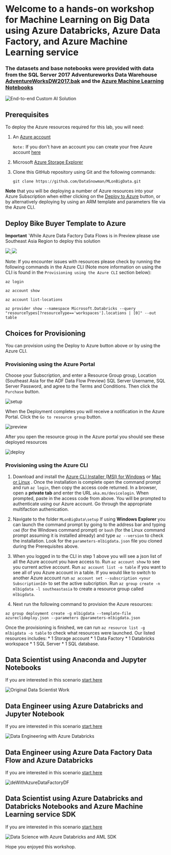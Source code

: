 # Welcome to a hands-on workshop for **Machine Learning on Big Data** using Azure Databricks, Azure Data Factory, and Azure Machine Learning service

### The datasets and base notebooks were provided with data from the SQL Server 2017 Adventureworks Data Warehouse [AdventureWorksDW2017.bak](https://docs.microsoft.com/en-us/sql/samples/adventureworks-install-configure?view=sql-server-2017) and the [Azure Machine Learning Notebooks](https://github.com/Azure/MachineLearningNotebooks)

![End-to-end Custom AI Solution](https://raw.githubusercontent.com/DataSnowman/MLonBigData/master/images/e2e.png)


## Prerequisites

To deploy the Azure resources required for this lab, you will need:

1. An [Azure account](https://portal.azure.com)
   
   `Note:` If you don't have an account you can create your free Azure account [here](https://azure.microsoft.com/en-us/free/)
2. Microsoft [Azure Storage Explorer](https://azure.microsoft.com/en-au/features/storage-explorer/)
3. Clone this GitHub repository using Git and the following commands: 

    `git clone https://github.com/DataSnowman/MLonBigData.git`

**Note** that you will be deploying a number of Azure resources into your Azure Subscription when either clicking on the [Deploy to Azure](https://github.com/DataSnowman/MLonBigData/blob/master/setup/README.md) button, or by alternatively deploying by using an ARM template and parameters file via the Azure CLI.

## Deploy Bike Buyer Template to Azure

**Important** `While Azure Data Factory Data Flows is in Preview please use Southeast Asia Region to deploy this solution

<a href="https://portal.azure.com/#create/Microsoft.Template/uri/https%3A%2F%2Fraw.githubusercontent.com%2FDataSnowman%2FMLonBigData%2Fmaster%2Fsetup%2Fazuredeploy.json" target="_blank">
    <img src="http://azuredeploy.net/deploybutton.png"/>
</a>
<a href="http://armviz.io/#/?load=https%3A%2F%2Fraw.githubusercontent.com%2FDataSnowman%2FMLonBigData%2Fmaster%2Fsetup%2Fazuredeploy.json" target="_blank">
    <img src="http://armviz.io/visualizebutton.png"/>
</a>

Note: If you encounter issues with resources please check by running the following commands in the Azure CLI (Note more information on using the CLI is found in the `Provisioning using the Azure CLI` section below):
  
  `az login`

  `az account show`

  `az account list-locations`
  
  `az provider show --namespace Microsoft.Databricks --query "resourceTypes[?resourceType=='workspaces'].locations | [0]" --out table`

## Choices for Provisioning

You can provision using the Deploy to Azure button above or by using the Azure CLI.

### Provisioning using the Azure Portal

Choose your Subscription, and enter a Resource Group group, Location (Southeast Asia for the ADF Data Flow Preview) SQL Server Username, SQL Server Password, and agree to the Terms and Conditions. Then click the `Purchase` button.

![setup](https://raw.githubusercontent.com/DataSnowman/MLonBigData/master/images/setup.png)

When the Deployment completes you will receive a notification in the Azure Portal.  Click the `Go to resource group` button.

![preview](https://raw.githubusercontent.com/DataSnowman/MLonBigData/master/images/preview.png)

After you open the resource group in the Azure portal you should see these deployed resources

![deploy](https://raw.githubusercontent.com/DataSnowman/MLonBigData/master/images/deploy.png)

### Provisioning using the Azure CLI

1. Download and install the [Azure CLI Installer (MSI) for Windows](https://aka.ms/InstallAzureCliWindows) or [Mac or Linux](https://docs.microsoft.com/en-us/cli/azure/install-azure-cli?view=azure-cli-latest) . Once the installation is complete open the command prompt and run `az login`, then copy the access code returned. In a browser, open a **private tab** and enter the URL `aka.ms/devicelogin`. When prompted, paste in the access code from above. You will be prompted to authenticate using our Azure account.  Go through the appropriate multifaction authenication.

2. Navigate to the folder `MLonBigData\setup` If using **Windows Explorer** you can launch the command prompt by going to the address bar and typing `cmd` (for the Windows command prompt) or `bash` (for the Linux command prompt assuming it is installed already) and type `az --version` to check the installation.  Look for the `parameters-mlbigdata.json` file you cloned during the Prerequisites above.  

3. When you logged in to the CLI in step 1 above you will see a json list of all the Azure account you have access to. Run `az account show` to see you current active account.  Run `az account list -o table` if you want to see all of you Azure account in a table. If you would like to switch to another Azure account run `az account set --subscription <your SubscriptionId>` to set the active subcription.  Run `az group create -n mlbigdata -l southeastasia` to create a resource group called `mlbigdata`.

4. Next run the following command to provision the Azure resources:
```
az group deployment create -g mlbigdata --template-file azureclideploy.json --parameters @parameters-mlbigdata.json
```
Once the provisioning is finished, we can run `az resource list -g mlbigdata -o table` to check what resources were launched. Our listed resources includes: 
    * 1 Storage account
    * 1 Data Factory
    * 1 Databricks workspace
    * 1 SQL Server
    * 1 SQL database.

## Data Scientist using Anaconda and Jupyter Notebooks

If you are interested in this scenario [start here](https://github.com/DataSnowman/MLonBigData/tree/master/BikeBuyer/OriginalDataScientistWork)

![Original Data Scientist Work](https://raw.githubusercontent.com/DataSnowman/MLonBigData/master/images/originalDataScientistWork.png)

## Data Engineer using Azure Databricks and Jupyter Notebook

If you are interested in this scenario [start here](https://github.com/DataSnowman/MLonBigData/tree/master/BikeBuyer/ADBnotebooks/DataEngineering)

![Data Engineering with Azure Databricks](https://raw.githubusercontent.com/DataSnowman/MLonBigData/master/images/deWithAzureDatabricks.png)

## Data Engineer using Azure Data Factory Data Flow and Azure Databricks

If you are interested in this scenario [start here](https://github.com/DataSnowman/MLonBigData/tree/master/BikeBuyer/ADF)

![deWithAzureDataFactoryDF](https://raw.githubusercontent.com/DataSnowman/MLonBigData/master/images/deWithAzureDataFactoryDF.png)

## Data Scientist using Azure Databricks and Databricks Notebooks and Azure Machine Learning service SDK

If you are interested in this scenario [start here](https://github.com/DataSnowman/MLonBigData/tree/master/BikeBuyer/ADBnotebooks/BikeBuyerOps)

![Data Science with Azure Databricks and AML SDK](https://raw.githubusercontent.com/DataSnowman/MLonBigData/master/images/dsWithAzureDatabricksAML.png)

Hope you enjoyed this workshop.
